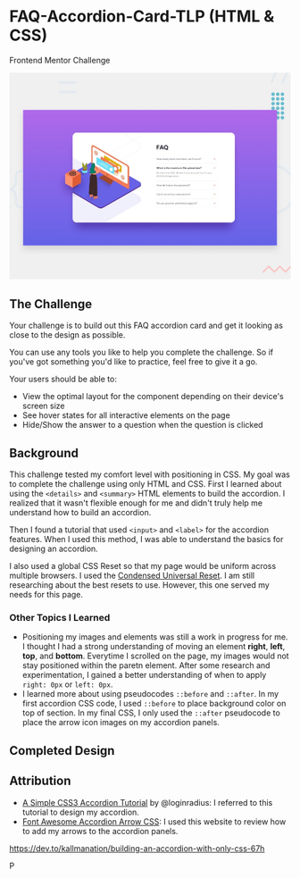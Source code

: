 # FAQ-Accordion-Card-TLP (HTML & CSS)
Frontend Mentor Challenge

![Design preview for the FAQ Accordion Card coding challenge](./design/desktop-preview.jpg)

## The Challenge
Your challenge is to build out this FAQ accordion card and get it looking as close to the design as possible.

You can use any tools you like to help you complete the challenge. So if you've got something you'd like to practice, feel free to give it a go.

Your users should be able to:

- View the optimal layout for the component depending on their device's screen size
- See hover states for all interactive elements on the page
- Hide/Show the answer to a question when the question is clicked

## Background
This challenge tested my comfort level with positioning in CSS. My goal was to complete the challenge using only HTML and CSS. First I learned about using the `<details>` and `<summary>` HTML elements to build the accordion. I realized that it wasn't flexible enough for me and didn't truly help me understand how to build an accordion. 

Then I found a tutorial that used `<input>` and `<label>` for the accordion features. When I used this method, I was able to understand the basics for designing an accordion. 

I also used a global CSS Reset so that my page would be uniform across multiple browsers. I used the  [Condensed Universal Reset](https://perishablepress.com/a-killer-collection-of-global-css-reset-styles/). I am still researching about the best resets to use. However, this one served my needs for this page. 
### Other Topics I Learned
- Positioning my images and elements was still a work in progress for me. I thought I had a strong understanding of moving an element **right**, **left**, **top**, and **bottom**. Everytime I scrolled on the page, my images would not stay positioned within the paretn element. After some research and experimentation, I gained a better understanding of when to apply `right: 0px` or `left: 0px`. 
- I learned more about using  pseudocodes `::before` and `::after`. In my first accordion CSS code, I used `::before` to place background color on top of section. In my final CSS, I only used the `::after` pseudocode to place the arrow icon images on my accordion panels. 
## Completed Design

## Attribution 
- [A Simple CSS3 Accordion Tutorial](https://perishablepress.com/a-killer-collection-of-global-css-reset-styles/) by @loginradius: I referred to this tutorial to design my accordion.
- [Font Awesome Accordion Arrow CSS](https://supfort.com/font-awesome-accordion-arrow-css): I used this website to review how to add my arrows to the accordion panels. 


https://dev.to/kallmanation/building-an-accordion-with-only-css-67h






P